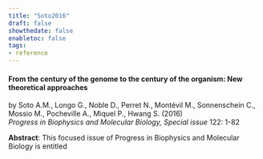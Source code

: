 ```yaml
---
title: "Soto2016"
draft: false
showthedate: false
enabletoc: false
tags:
- reference
---
```


#### **From the century of the genome to the century of the organism: New theoretical approaches**     
by Soto A.M., Longo G., Noble D., Perret N., Montévil M., Sonnenschein C., Mossio M., Pocheville A., Miquel P., Hwang S. (2016)         
*Progress in Biophysics and Molecular Biology, Special issue* 122: 1-82       

**Abstract**:  This focused issue of Progress in Biophysics and Molecular Biology is entitled


